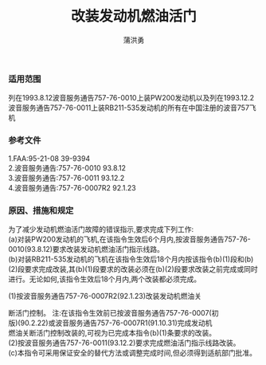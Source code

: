 ﻿---
amendno: 39-1520  
cadno: CAD1995-B757-03  
title: 改装发动机燃油活门  
publishdate: 1995-11-28  
effdate: 1995-11-17  
acmodels: ["B757"]  
tags: []  
engs: ["PW200","RB211"]  
pns: []  
mfrs: ["BOEING"]  
admins: 西南管理局  
author: 蒲洪勇  
---
  
### 适用范围  
列在1993.8.12波音服务通告757-76-0010上装PW200发动机以及列在1993.12.2波音服务通告757-76-0011上装RB211-535发动机的所有在中国注册的波音757飞机  
  
<!--more-->  
### 参考文件  
  1.FAA:95-21-08 39-9394  
  2.波音服务通告:757-76-0010 93.8.12  
  3.波音服务通告:757-76-0011 93.12.2  
  4.波音服务通告:757-76-0007R2 92.1.23  
  
### 原因、措施和规定  

  为了减少发动机燃油活门故障的错误指示,要求完成下列工作:  
  (a)对装PW200发动机的飞机,在该指令生效后6个月内,按波音服务通告757-76-0010(93.8.12)要求改装发动机燃油活门指示线路。  
  (b)对装RB211-535发动机的飞机在该指令生效后18个月内按该指令(b)(1)段和(b)(2)段要求完成改装,其(b)(1)段要求的改装必须在(b)(2)段要求改装之前完成或同时进行。无论如何,该指令生效后18个月内,两个改装都必须完成。  
  
  (1)按波音服务通告757-76-0007R2(92.1.23)改装发动机燃油关  
  
断活门控制。 注:在该指令生效前已按波音服务通告757-76-0007(初  
版)(90.2.22)或波音服务通告757-76-0007R1(91.10.31)完成发动机  
燃油关断活门控制改装的,可视为已完成本指令(b)(1)条要求的改装。  
  (2)按波音服务通告757-76-0011(93.12.2)要求完成燃油活门指示线路改装。  
  (c)本指令可采用保证安全的替代方法或调整完成时间,但必须得到适航部门批准。  
  
